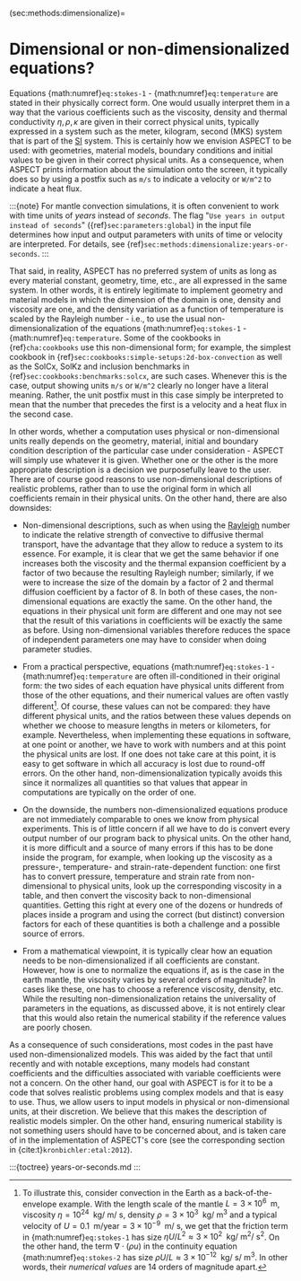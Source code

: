 (sec:methods:dimensionalize)=
# Dimensional or non-dimensionalized equations?

Equations {math:numref}`eq:stokes-1` - {math:numref}`eq:temperature` are stated in their physically correct form.
One would usually interpret them in a way that the various coefficients such as the viscosity, density and thermal conductivity $\eta,\rho,\kappa$ are given in their correct physical units, typically expressed in a system such as the meter, kilogram, second (MKS) system that is part of the [SI](https://en.wikipedia.org/wiki/SI) system.
This is certainly how we envision ASPECT to be used: with geometries, material models, boundary conditions and initial values to be given in their correct physical units.
As a consequence, when ASPECT prints information about the simulation onto the screen, it typically does so by using a postfix such as `m/s` to indicate a velocity or `W/m^2` to indicate a heat flux.

:::{note}
For mantle convection simulations, it is often convenient to work with time units of *years* instead of *seconds*.
The flag "`Use years in output instead of seconds`" ({ref}`sec:parameters:global`) in the input file determines how input and output parameters with units of time or velocity are interpreted.
For details, see {ref}`sec:methods:dimensionalize:years-or-seconds`.
:::

That said, in reality, ASPECT has no preferred system of units as long as every material constant, geometry, time, etc., are all expressed in the same system.
In other words, it is entirely legitimate to implement geometry and material models in which the dimension of the domain is one, density and viscosity are one, and the density variation as a function of temperature is scaled by the Rayleigh number - i.e., to use the usual non-dimensionalization of the equations {math:numref}`eq:stokes-1` - {math:numref}`eq:temperature`.
Some of the cookbooks in {ref}`cha:cookbooks` use this non-dimensional form; for example, the simplest cookbook in {ref}`sec:cookbooks:simple-setups:2d-box-convection` as well as the SolCx, SolKz and inclusion benchmarks in {ref}`sec:cookbooks:benchmarks:solcx`, are such cases.
Whenever this is the case, output showing units `m/s` or `W/m^2` clearly no longer have a literal meaning.
Rather, the unit postfix must in this case simply be interpreted to mean that the number that precedes the first is a velocity and a heat flux in the second case.

In other words, whether a computation uses physical or non-dimensional units really depends on the geometry, material, initial and boundary condition description of the particular case under consideration - ASPECT will simply use whatever it is given.
Whether one or the other is the more appropriate description is a decision we purposefully leave to the user.
There are of course good reasons to use non-dimensional descriptions of realistic problems, rather than to use the original form in which all coefficients remain in their physical units.
On the other hand, there are also downsides:

-   Non-dimensional descriptions, such as when using the [Rayleigh](https://en.wikipedia.org/wiki/Rayleigh_number) number to indicate the relative strength of convective to diffusive thermal transport, have the advantage that they allow to reduce a system to its essence.
For example, it is clear that we get the same behavior if one increases both the viscosity and the thermal expansion coefficient by a factor of two because the resulting Rayleigh number; similarly, if we were to increase the size of the domain by a factor of 2 and thermal diffusion coefficient by a factor of 8.
In both of these cases, the non-dimensional equations are exactly the same. On the other hand, the equations in their physical unit form are different and one may not see that the result of this variations in coefficients will be exactly the same as before.
Using non-dimensional variables therefore reduces the space of independent parameters one may have to consider when doing parameter studies.

-   From a practical perspective, equations {math:numref}`eq:stokes-1` - {math:numref}`eq:temperature` are often ill-conditioned in their original form: the two sides of each equation have physical units different from those of the other equations, and their numerical values are often vastly different[^footnote1].
Of course, these values can not be compared: they have different physical units, and the ratios between these values depends on whether we choose to measure lengths in meters or kilometers, for example.
Nevertheless, when implementing these equations in software, at one point or another, we have to work with numbers and at this point the physical units are lost.
If one does not take care at this point, it is easy to get software in which all accuracy is lost due to round-off errors.
On the other hand, non-dimensionalization typically avoids this since it normalizes all quantities so that values that appear in computations are typically on the order of one.

-   On the downside, the numbers non-dimensionalized equations produce are not immediately comparable to ones we know from physical experiments.
This is of little concern if all we have to do is convert every output number of our program back to physical units.
On the other hand, it is more difficult and a source of many errors if this has to be done inside the program, for example, when looking up the viscosity as a pressure-, temperature- and strain-rate-dependent function: one first has to convert pressure, temperature and strain rate from non-dimensional to physical units, look up the corresponding viscosity in a table, and then convert the viscosity back to non-dimensional quantities.
Getting this right at every one of the dozens or hundreds of places inside a program and using the correct (but distinct) conversion factors for each of these quantities is both a challenge and a possible source of errors.

-   From a mathematical viewpoint, it is typically clear how an equation needs to be non-dimensionalized if all coefficients are constant.
However, how is one to normalize the equations if, as is the case in the earth mantle, the viscosity varies by several orders of magnitude?
In cases like these, one has to choose a reference viscosity, density, etc.
While the resulting non-dimensionalization retains the universality of parameters in the equations, as discussed above, it is not entirely clear that this would also retain the numerical stability if the reference values are poorly chosen.

As a consequence of such considerations, most codes in the past have used non-dimensionalized models.
This was aided by the fact that until recently and with notable exceptions, many models had constant coefficients and the difficulties associated with variable coefficients were not a concern.
On the other hand, our goal with ASPECT is for it to be a code that solves realistic problems using complex models and that is easy to use.
Thus, we allow users to input models in physical or non-dimensional units, at their discretion. We believe that this makes the description of realistic models simpler.
On the other hand, ensuring numerical stability is not something users should have to be concerned about, and is taken care of in the implementation of ASPECT's core (see the corresponding section in {cite:t}`kronbichler:etal:2012`).

:::{toctree}
years-or-seconds.md
:::


[^footnote1]: To illustrate this, consider convection in the Earth as a back-of-the-envelope example.
With the length scale of the mantle $L=3\times 10^{6}\;\text{ m}$, viscosity $\eta=10^{24} \; \text{ kg}/\text{ m}/\text{ s}$, density $\rho=3\times 10^{3} \; \text{ kg}/\text{ m}^3$ and a typical velocity of $U=0.1\;\text{ m}/\text{year}=3\times 10^{-9}\; \text{ m}/\text{ s}$, we get that the friction term in {math:numref}`eq:stokes-1` has size $\eta U/L^2 \approx 3\times 10^{2} \; \text{ kg}/\text{ m}^2/\text{ s}^2$.
On the other hand, the term $\nabla\cdot(\rho u)$ in the continuity equation {math:numref}`eq:stokes-2` has size $\rho U/L\approx 3\times 10^{-12} \; \text{ kg}/\text{ s}/\text{ m}^3$.
In other words, their *numerical values* are 14 orders of magnitude apart.
